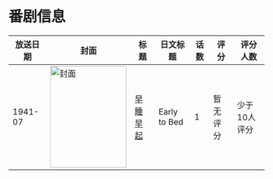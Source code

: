 # 番剧信息

|放送日期|封面|标题|日文标题|话数|评分|评分人数|
|---|---|---|---|---|---|---|
|1941-07|<img src="//lain.bgm.tv/pic/cover/c/d5/bf/359092_792T6.jpg" alt="封面" style="width:150px;height:200px;object-fit:cover;">|[早睡早起](https://bangumi.tv/subject/359092)|Early to Bed|1|暂无评分|少于10人评分|
